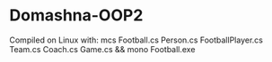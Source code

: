 # Domashna-OOP2

Compiled on Linux with: mcs Football.cs Person.cs FootballPlayer.cs  Team.cs Coach.cs Game.cs && mono Football.exe
